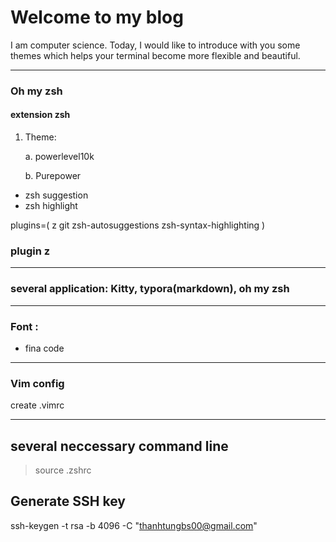 # Welcome to my blog
I am computer science. Today, I would like to introduce with you some themes which helps your terminal become more flexible and beautiful.

---
### Oh my zsh

#### extension zsh
1. Theme:

    a. powerlevel10k

    b. Purepower

- zsh suggestion
- zsh highlight

 plugins=(
     z 
     git
     zsh-autosuggestions
     zsh-syntax-highlighting
 )

### plugin z

---

### several application: Kitty, typora(markdown), oh my zsh

---

### Font :
- fina code

---

### Vim config

create .vimrc 

---
## several neccessary command line

> source .zshrc

## Generate SSH key
ssh-keygen -t rsa -b 4096 -C "thanhtungbs00@gmail.com"

